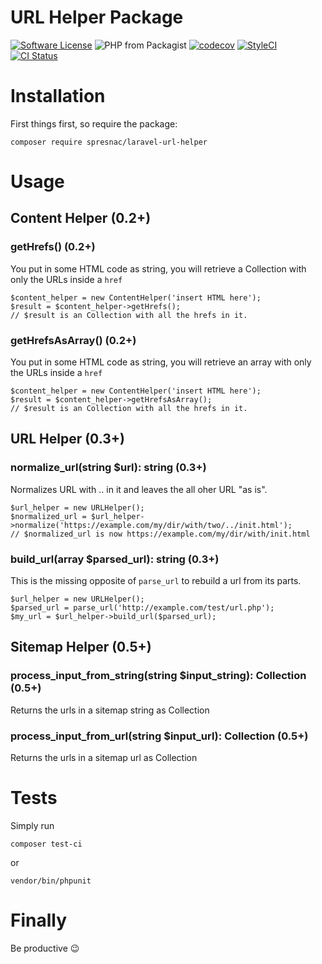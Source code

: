 # URL Helper Package

[![Software License](https://img.shields.io/badge/license-MIT-brightgreen.svg?style=flat-square)](LICENSE)
![PHP from Packagist](https://img.shields.io/packagist/php-v/spresnac/laravel-url-helper.svg)
[![codecov](https://codecov.io/gh/spresnac/laravel-url-helper/branch/main/graph/badge.svg?token=6BEX55062B)](https://codecov.io/gh/spresnac/laravel-url-helper) 
[![StyleCI](https://github.styleci.io/repos/312022644/shield)](https://github.styleci.io/repos/312022644)
[![CI Status](https://github.com/spresnac/laravel-url-helper/workflows/tests/badge.svg)](https://github.com/spresnac/laravel-url-helper/actions)

# Installation
First things first, so require the package:

```
composer require spresnac/laravel-url-helper
```

# Usage
## Content Helper (0.2+)
### getHrefs() (0.2+)
You put in some HTML code as string, you will retrieve a Collection with only the URLs inside a `href`
```
$content_helper = new ContentHelper('insert HTML here');
$result = $content_helper->getHrefs();
// $result is an Collection with all the hrefs in it.
```

### getHrefsAsArray() (0.2+)
You put in some HTML code as string, you will retrieve an array with only the URLs inside a `href`
```
$content_helper = new ContentHelper('insert HTML here');
$result = $content_helper->getHrefsAsArray();
// $result is an Collection with all the hrefs in it.
```

## URL Helper (0.3+)
### normalize_url(string $url): string (0.3+)
Normalizes URL with .. in it and leaves the all oher URL "as is".
```
$url_helper = new URLHelper();
$normalized_url = $url_helper->normalize('https://example.com/my/dir/with/two/../init.html');
// $normalized_url is now https://example.com/my/dir/with/init.html
```

### build_url(array $parsed_url): string (0.3+)
This is the missing opposite of `parse_url` to rebuild a url from its parts.
```
$url_helper = new URLHelper();
$parsed_url = parse_url('http://example.com/test/url.php');
$my_url = $url_helper->build_url($parsed_url);
```

## Sitemap Helper (0.5+)
### process_input_from_string(string $input_string): Collection (0.5+)
Returns the urls in a sitemap string as Collection

### process_input_from_url(string $input_url): Collection (0.5+)
Returns the urls in a sitemap url as Collection

# Tests
Simply run
```
composer test-ci
```
or
```
vendor/bin/phpunit 
```

# Finally
Be productive 😉
